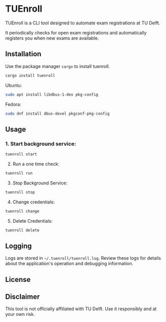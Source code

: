 # TUEnroll
TUEnroll is a CLI tool designed to automate exam registrations at TU Delft.

It periodically checks for open exam registrations and automatically registers you when new exams are available.

## Installation
Use the package manager `cargo` to install tuenroll.

```bash
cargo install tuenroll
```

Ubuntu:
```bash
sudo apt install libdbus-1-dev pkg-config
```
Fedora:
```bash
sudo dnf install dbus-devel pkgconf-pkg-config
```

## Usage
### 1. Start background service:
```bash
tuenroll start
```

2. Run a one time check:
```bash
tuenroll run
```

3. Stop Background Service:
```bash
tuenroll stop
```

4. Change credentials:
```bash
tuenroll change
```

5. Delete Credentials:
```bash
tuenroll delete
```

## Logging
Logs are stored in `~/.tuenroll/tuenroll.log`. Review these logs for details about the application's operation and debugging information.

## License

## Disclaimer
This tool is not officially affiliated with TU Delft. Use it responsibly and at your own risk.